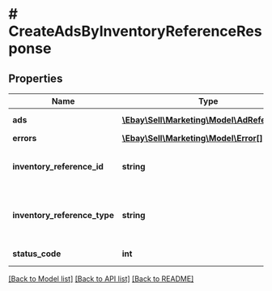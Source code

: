 # # CreateAdsByInventoryReferenceResponse

## Properties

Name | Type | Description | Notes
------------ | ------------- | ------------- | -------------
**ads** | [**\Ebay\Sell\Marketing\Model\AdReference[]**](AdReference.md) | A list of ad IDs (based on their inventory reference IDs) and the URIs that point to them. | [optional]
**errors** | [**\Ebay\Sell\Marketing\Model\Error[]**](Error.md) | An array of errors or warnings associated with the create-ads request. | [optional]
**inventory_reference_id** | **string** | An ID that identifies an a single-item listing or multiple-variation listing that is managed with the Inventory API. The inventory reference ID is a seller-defined value that can be either an SKU for a single-item listing or an inventoryItemGroupKey for a multiple-value listing. | [optional]
**inventory_reference_type** | **string** | Indicates the type of item the inventoryReferenceId references. The item can be either an INVENTORY_ITEM or INVENTORY_ITEM_GROUP. For implementation help, refer to &lt;a href&#x3D;&#39;https://developer.ebay.com/api-docs/sell/marketing/types/pls:InventoryReferenceTypeEnum&#39;&gt;eBay API documentation&lt;/a&gt; | [optional]
**status_code** | **int** | An HTTP status code that indicates the response-status of the request. Check this code to see if the ads were successful created. | [optional]

[[Back to Model list]](../../README.md#models) [[Back to API list]](../../README.md#endpoints) [[Back to README]](../../README.md)
